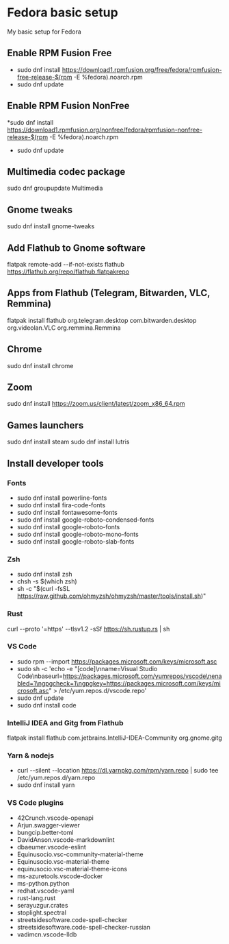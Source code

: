 # Fedora basic setup
My basic setup for Fedora

## Enable RPM Fusion Free
* sudo dnf install https://download1.rpmfusion.org/free/fedora/rpmfusion-free-release-$(rpm -E %fedora).noarch.rpm
* sudo dnf update

## Enable RPM Fusion NonFree
*sudo dnf install https://download1.rpmfusion.org/nonfree/fedora/rpmfusion-nonfree-release-$(rpm -E %fedora).noarch.rpm
* sudo dnf update

## Multimedia codec package
sudo dnf groupupdate Multimedia

## Gnome tweaks
sudo dnf install gnome-tweaks

## Add Flathub to Gnome software
flatpak remote-add --if-not-exists flathub https://flathub.org/repo/flathub.flatpakrepo

## Apps from Flathub (Telegram, Bitwarden, VLC, Remmina)
flatpak install flathub org.telegram.desktop com.bitwarden.desktop org.videolan.VLC org.remmina.Remmina

## Chrome
sudo dnf install chrome

## Zoom
sudo dnf install https://zoom.us/client/latest/zoom_x86_64.rpm

## Games launchers
sudo dnf install steam
sudo dnf install lutris

## Install developer tools

### Fonts
* sudo dnf install powerline-fonts
* sudo dnf install fira-code-fonts
* sudo dnf install fontawesome-fonts
* sudo dnf install google-roboto-condensed-fonts
* sudo dnf install google-roboto-fonts
* sudo dnf install google-roboto-mono-fonts
* sudo dnf install google-roboto-slab-fonts

### Zsh
* sudo dnf install zsh
* chsh -s $(which zsh)
* sh -c "$(curl -fsSL https://raw.github.com/ohmyzsh/ohmyzsh/master/tools/install.sh)"

### Rust
curl --proto '=https' --tlsv1.2 -sSf https://sh.rustup.rs | sh

### VS Code
* sudo rpm --import https://packages.microsoft.com/keys/microsoft.asc
* sudo sh -c 'echo -e "[code]\nname=Visual Studio Code\nbaseurl=https://packages.microsoft.com/yumrepos/vscode\nenabled=1\ngpgcheck=1\ngpgkey=https://packages.microsoft.com/keys/microsoft.asc" > /etc/yum.repos.d/vscode.repo'
* sudo dnf update
* sudo dnf install code

### IntelliJ IDEA and Gitg from Flathub
flatpak install flathub com.jetbrains.IntelliJ-IDEA-Community org.gnome.gitg

### Yarn & nodejs
* curl --silent --location https://dl.yarnpkg.com/rpm/yarn.repo | sudo tee /etc/yum.repos.d/yarn.repo
* sudo dnf install yarn

### VS Code plugins
* 42Crunch.vscode-openapi
* Arjun.swagger-viewer
* bungcip.better-toml
* DavidAnson.vscode-markdownlint
* dbaeumer.vscode-eslint
* Equinusocio.vsc-community-material-theme
* Equinusocio.vsc-material-theme
* equinusocio.vsc-material-theme-icons
* ms-azuretools.vscode-docker
* ms-python.python
* redhat.vscode-yaml
* rust-lang.rust
* serayuzgur.crates
* stoplight.spectral
* streetsidesoftware.code-spell-checker
* streetsidesoftware.code-spell-checker-russian
* vadimcn.vscode-lldb
